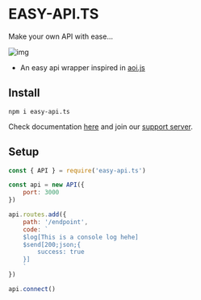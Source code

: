 # EASY-API.TS
Make your own API with ease...

![img](https://i.imgur.com/2ksZSBy.jpg)

- An easy api wrapper inspired in [aoi.js](https//npmjs.com/package/aoi.js)

## Install
```
npm i easy-api.ts
```

Check documentation [here](https://eats.miduwu.ga/) and join our [support server](https://discord.gg/fc6n37dCgY).

## Setup
```js
const { API } = require('easy-api.ts')

const api = new API({
    port: 3000
})

api.routes.add({
    path: '/endpoint',
    code: `
    $log[This is a console log hehe]
    $send[200;json;{
        success: true
    }]
    `
})

api.connect()
```
